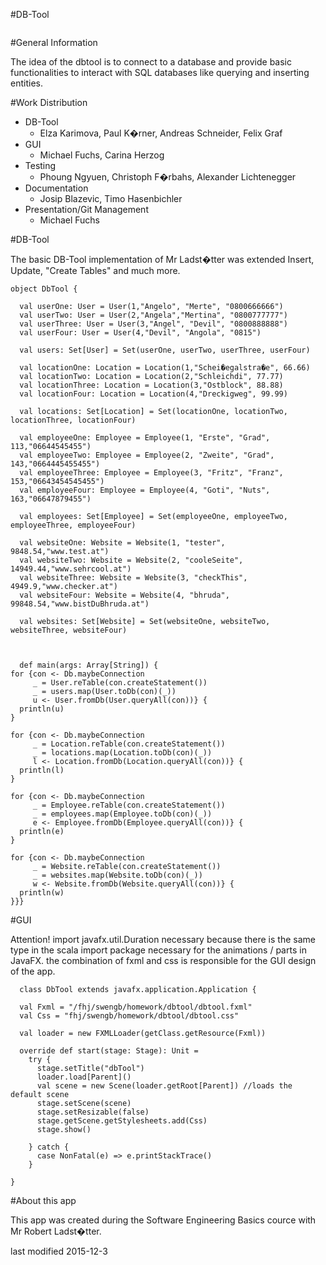 #DB-Tool

![<fhLogo>](<http://www.scholarbasket.info/blogs/wp-content/uploads/2015/01/FH-Logo-mit-university-cmyk.png>)


#General Information

The idea of the dbtool is to connect to a database and provide basic functionalities to interact with SQL databases like querying and inserting entities.

#Work Distribution

- DB-Tool
	- Elza Karimova, Paul K�rner, Andreas Schneider, Felix Graf
- GUI
	- Michael Fuchs, Carina Herzog
- Testing
	- Phoung Ngyuen, Christoph F�rbahs, Alexander Lichtenegger
- Documentation
	- Josip Blazevic, Timo Hasenbichler
- Presentation/Git Management
	- Michael Fuchs

#DB-Tool

The basic DB-Tool implementation of Mr Ladst�tter was extended Insert, Update, "Create Tables" and much more.
    

	object DbTool {
	
	  val userOne: User = User(1,"Angelo", "Merte", "0800666666")
	  val userTwo: User = User(2,"Angela","Mertina", "0800777777")
	  val userThree: User = User(3,"Angel", "Devil", "0800888888")
	  val userFour: User = User(4,"Devil", "Angola", "0815")
	
	  val users: Set[User] = Set(userOne, userTwo, userThree, userFour)
	
	  val locationOne: Location = Location(1,"Schei�egalstra�e", 66.66)
	  val locationTwo: Location = Location(2,"Schleichdi", 77.77)
	  val locationThree: Location = Location(3,"Ostblock", 88.88)
	  val locationFour: Location = Location(4,"Dreckigweg", 99.99)
	
	  val locations: Set[Location] = Set(locationOne, locationTwo, locationThree, locationFour)
	
	  val employeeOne: Employee = Employee(1, "Erste", "Grad", 113,"06644545455")
	  val employeeTwo: Employee = Employee(2, "Zweite", "Grad", 143,"0664445455455")
	  val employeeThree: Employee = Employee(3, "Fritz", "Franz", 153,"06643454545455")
	  val employeeFour: Employee = Employee(4, "Goti", "Nuts", 163,"06647879455")
	
	  val employees: Set[Employee] = Set(employeeOne, employeeTwo, employeeThree, employeeFour)
	
	  val websiteOne: Website = Website(1, "tester", 9848.54,"www.test.at")
	  val websiteTwo: Website = Website(2, "cooleSeite", 14949.44,"www.sehrcool.at")
	  val websiteThree: Website = Website(3, "checkThis", 4949.9,"www.checker.at")
	  val websiteFour: Website = Website(4, "bhruda", 99848.54,"www.bistDuBhruda.at")
	
	  val websites: Set[Website] = Set(websiteOne, websiteTwo, websiteThree, websiteFour)
	
	
	
	  def main(args: Array[String]) {
    for {con <- Db.maybeConnection
         _ = User.reTable(con.createStatement())
         _ = users.map(User.toDb(con)(_))
         u <- User.fromDb(User.queryAll(con))} {
      println(u)
    }

    for {con <- Db.maybeConnection
         _ = Location.reTable(con.createStatement())
         _ = locations.map(Location.toDb(con)(_))
         l <- Location.fromDb(Location.queryAll(con))} {
      println(l)
    }

    for {con <- Db.maybeConnection
         _ = Employee.reTable(con.createStatement())
         _ = employees.map(Employee.toDb(con)(_))
         e <- Employee.fromDb(Employee.queryAll(con))} {
      println(e)
    }

    for {con <- Db.maybeConnection
         _ = Website.reTable(con.createStatement())
         _ = websites.map(Website.toDb(con)(_))
         w <- Website.fromDb(Website.queryAll(con))} {
      println(w)
    }}}

#GUI

Attention!
import javafx.util.Duration necessary because there is the same type in the scala import package
necessary for the animations / parts in JavaFX.
the combination of fxml and css is responsible for the GUI design of the app.
	
	  class DbTool extends javafx.application.Application {
	
	  val Fxml = "/fhj/swengb/homework/dbtool/dbtool.fxml"
	  val Css = "fhj/swengb/homework/dbtool/dbtool.css"
	
	  val loader = new FXMLLoader(getClass.getResource(Fxml))
	
	  override def start(stage: Stage): Unit =
	    try {
	      stage.setTitle("dbTool")
	      loader.load[Parent]()
	      val scene = new Scene(loader.getRoot[Parent]) //loads the default scene
	      stage.setScene(scene)
	      stage.setResizable(false)
	      stage.getScene.getStylesheets.add(Css)
	      stage.show()
	
	    } catch {
	      case NonFatal(e) => e.printStackTrace()
	    }
	
	}



#About this app

This app was created during the Software Engineering Basics cource with Mr Robert Ladst�tter.

last modified 2015-12-3
